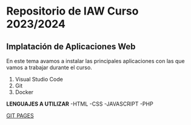 # Repositorio de IAW Curso 2023/2024
## Implatación de Aplicaciones Web

En este tema avamos a instalar las principales aplicaciones con las que vamos a trabajar durante el curso.
1. Visual Studio Code
2. Git
3. Docker

__LENGUAJES A UTILIZAR__
-HTML
-CSS
-JAVASCRIPT
-PHP

[GIT PAGES](https://anderolivos01.github.io/IAW2324.github.io/)
